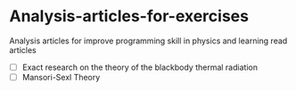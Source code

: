 # Analysis-articles-for-exercises
Analysis articles for improve programming skill in physics and learning read articles

- [ ] Exact research on the theory of the blackbody thermal radiation
- [ ] Mansori-Sexl Theory

